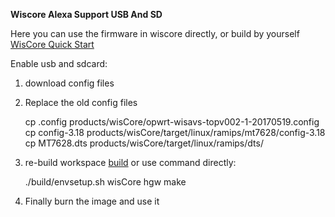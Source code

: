 **Wiscore Alexa Support USB And SD**

Here you can use the firmware in wiscore directly, or build by yourself
[WisCore Quick Start](https://github.com/RAKWireless/WisCore)

Enable usb and sdcard:
1. download config files
2. Replace the old config files

     cp .config products/wisCore/opwrt-wisavs-topv002-1-20170519.config
     cp config-3.18 products/wisCore/target/linux/ramips/mt7628/config-3.18
     cp MT7628.dts products/wisCore/target/linux/ramips/dts/

3. re-build workspace
     [build](https://github.com/RAKWireless/WisCore/wiki/WisCore)
     or use command directly:
     
     ./build/envsetup.sh wisCore hgw
     make

4. Finally burn the image and use it
